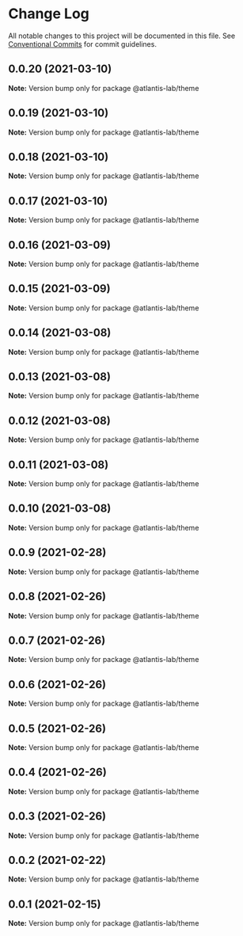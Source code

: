 # Change Log

All notable changes to this project will be documented in this file.
See [Conventional Commits](https://conventionalcommits.org) for commit guidelines.

## 0.0.20 (2021-03-10)

**Note:** Version bump only for package @atlantis-lab/theme





## 0.0.19 (2021-03-10)

**Note:** Version bump only for package @atlantis-lab/theme





## 0.0.18 (2021-03-10)

**Note:** Version bump only for package @atlantis-lab/theme





## 0.0.17 (2021-03-10)

**Note:** Version bump only for package @atlantis-lab/theme





## 0.0.16 (2021-03-09)

**Note:** Version bump only for package @atlantis-lab/theme





## 0.0.15 (2021-03-09)

**Note:** Version bump only for package @atlantis-lab/theme





## 0.0.14 (2021-03-08)

**Note:** Version bump only for package @atlantis-lab/theme





## 0.0.13 (2021-03-08)

**Note:** Version bump only for package @atlantis-lab/theme





## 0.0.12 (2021-03-08)

**Note:** Version bump only for package @atlantis-lab/theme





## 0.0.11 (2021-03-08)

**Note:** Version bump only for package @atlantis-lab/theme





## 0.0.10 (2021-03-08)

**Note:** Version bump only for package @atlantis-lab/theme





## 0.0.9 (2021-02-28)

**Note:** Version bump only for package @atlantis-lab/theme





## 0.0.8 (2021-02-26)

**Note:** Version bump only for package @atlantis-lab/theme





## 0.0.7 (2021-02-26)

**Note:** Version bump only for package @atlantis-lab/theme





## 0.0.6 (2021-02-26)

**Note:** Version bump only for package @atlantis-lab/theme





## 0.0.5 (2021-02-26)

**Note:** Version bump only for package @atlantis-lab/theme





## 0.0.4 (2021-02-26)

**Note:** Version bump only for package @atlantis-lab/theme





## 0.0.3 (2021-02-26)

**Note:** Version bump only for package @atlantis-lab/theme





## 0.0.2 (2021-02-22)

**Note:** Version bump only for package @atlantis-lab/theme





## 0.0.1 (2021-02-15)

**Note:** Version bump only for package @atlantis-lab/theme
